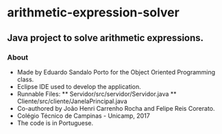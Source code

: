# arithmetic-expression-solver
## Java project to solve arithmetic expressions.

### About
  * Made by Eduardo Sandalo Porto for the Object Oriented Programming class.
  * Eclipse IDE used to develop the application.
  * Runnable Files: 
     ** Servidor/src/servidor/Servidor.java
     ** Cliente/src/cliente/JanelaPrincipal.java
  * Co-authored by João Henri Carrenho Rocha and Felipe Reis Corerato.
  * Colégio Técnico de Campinas - Unicamp, 2017
  * The code is in Portuguese.
